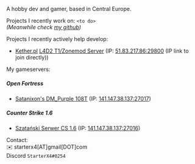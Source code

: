 A hobby dev and gamer, based in Central Europe.

Projects I recently work on: `<to do>`<br/>
*(Meanwhile check [my github](https://github.com/starterx4))*

Projects I recently actively help develop: <br/>
* [Kether.pl](https://Kether.pl) [L4D2 T1/Zonemod Server](https://github.com/Krevik/Kether.pl-L4D2-Server) (IP: [51.83.217.86:29800](steam://connect/51.83.217.86:29800) (IP link to join directly))


My gameservers:<br/>
##### *Open Fortress*<br/>
* [Satanixon's DM_Purple 108T](https://github.com/StarterX4/Satanixons-OF-Server) (IP: [141.147.38.137:27017](steam://connect/141.147.38.137:27017))<br/>

##### *Counter Strike 1.6*<br/>
* [Szatański Serwer CS 1.6](https://github.com/StarterX4/Satanixons-CS1.6-Server) (IP: [141.147.38.137:27016](steam://connect/141.147.38.137:27016))<br/>

Contact:<br/>
✉️ starterx4[AT]gmail[DOT]com <br/>
Discord `StarterX4#0254`
